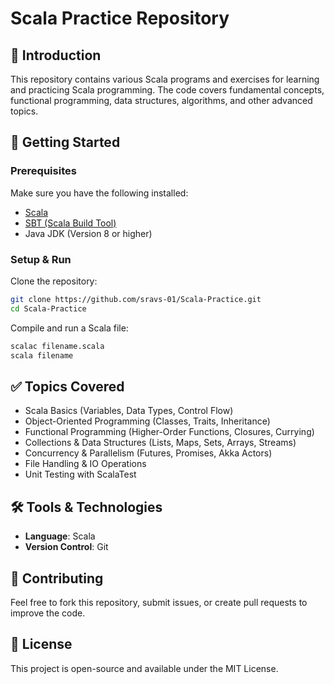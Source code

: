 # Scala Practice Repository

## 📌 Introduction
This repository contains various Scala programs and exercises for learning and practicing Scala programming. The code covers fundamental concepts, functional programming, data structures, algorithms, and other advanced topics.

## 🚀 Getting Started
### Prerequisites
Make sure you have the following installed:
- [Scala](https://www.scala-lang.org/download/)
- [SBT (Scala Build Tool)](https://www.scala-sbt.org/)
- Java JDK (Version 8 or higher)

### Setup & Run
Clone the repository:
```sh
git clone https://github.com/sravs-01/Scala-Practice.git
cd Scala-Practice
```
Compile and run a Scala file:
```sh
scalac filename.scala
scala filename
```

## ✅ Topics Covered
- Scala Basics (Variables, Data Types, Control Flow)
- Object-Oriented Programming (Classes, Traits, Inheritance)
- Functional Programming (Higher-Order Functions, Closures, Currying)
- Collections & Data Structures (Lists, Maps, Sets, Arrays, Streams)
- Concurrency & Parallelism (Futures, Promises, Akka Actors)
- File Handling & IO Operations
- Unit Testing with ScalaTest

## 🛠 Tools & Technologies
- **Language**: Scala
- **Version Control**: Git

## 🤝 Contributing
Feel free to fork this repository, submit issues, or create pull requests to improve the code.

## 📜 License
This project is open-source and available under the MIT License.
